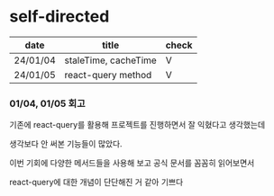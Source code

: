 # self-directed

| date     | title                | check |
| -------- | -------------------- | ----- |
| 24/01/04 | staleTime, cacheTime | V     |
| 24/01/05 | react-query method   | V     |

### 01/04, 01/05 회고

기존에 react-query를 활용해 프로젝트를 진행하면서 잘 익혔다고 생각했는데

생각보다 안 써본 기능들이 많았다.

이번 기회에 다양한 메서드들을 사용해 보고 공식 문서를 꼼꼼히 읽어보면서

react-query에 대한 개념이 단단해진 거 같아 기쁘다

